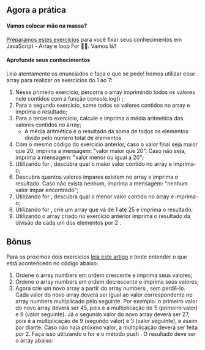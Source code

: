 ## Agora a prática

#### Vamos colocar mão na massa?

[Preparamos estes exercícios](https://be-trybe.typeform.com/to/nVivcI32) para você fixar seus conhecimentos em JavaScript - Array e loop For 🎯💪. Vamos lá?

#### Aprofunde seus conhecimentos

Leia atentamente os enunciados e faça o que se pede! Iremos utilizar esse array para realizar os exercícios do 1 ao 7:

 <!-- let numbers = [5, 9, 3, 19, 70, 8, 100, 2, 35, 27]; -->

1.  Nesse primeiro exercício, percorra o array imprimindo todos os valores nele contidos com a função console.log() ;
2.  Para o segundo exercício, some todos os valores contidos no array e imprima o resultado;
3.  Para o terceiro exercício, calcule e imprima a média aritmética dos valores contidos no array;
    - A média aritmética é o resultado da soma de todos os elementos divido pelo número total de elementos.
4. Com o mesmo código do exercício anterior, caso o valor final seja maior que 20, imprima a mensagem: "valor maior que 20". Caso não seja, imprima a mensagem: "valor menor ou igual a 20";
5. Utilizando for , descubra qual o maior valor contido no array e imprima-o;
6. Descubra quantos valores ímpares existem no array e imprima o resultado. Caso não exista nenhum, imprima a mensagem: "nenhum valor ímpar encontrado";
7. Utilizando for , descubra qual o menor valor contido no array e imprima-o;
8. Utilizando for , crie um array que vá de 1 até 25 e imprima o resultado;
9. Utilizando o array criado no exercício anterior imprima o resultado da divisão de cada um dos elementos por 2 .

## Bônus

Para os próximos dois exercícios [leia este artigo](http://devfuria.com.br/logica-de-programacao/introducao-ao-algoritmo-de-ordenacao-bubble-sort/) e tente entender o que está acontencedo no código abaixo:

<!-- for (let index = 1; index < array.length; index += 1) {
  for (let secondIndex = 0; secondIndex < index; secondIndex += 1) {
    if (array[index] < array[secondIndex]) {
      let position = array[index];
      array[index] = array[secondIndex];
      array[secondIndex] = position;
    }
  }
} -->

1.  Ordene o array numbers em ordem crescente e imprima seus valores;
2.  Ordene o array numbers em ordem decrescente e imprima seus valores;
3.  Agora crie um novo array a partir do array numbers , sem perdê-lo. Cada valor do novo array deverá ser igual ao valor correspondente no array numbers multiplicado pelo seguinte. Por exemplo: o primeiro valor do novo array deverá ser 45, pois é a multiplicação de 5 (primeiro valor) e 9 (valor seguinte). Já o segundo valor do novo array deverá ser 27, pois é a multiplicação de 9 (segundo valor) e 3 (valor seguinte), e assim por diante. Caso não haja próximo valor, a multiplicação deverá ser feita por 2. Faça isso utilizando o for e o método push . O resultado deve ser o array abaixo:

<!-- [45, 27, 57, 1330, 560, 800, 200, 70, 945, 54] -->